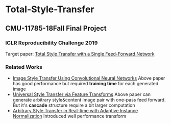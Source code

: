 # Total-Style-Transfer

## CMU-11785-18Fall Final Project
### ICLR Reproducibility Challenge 2019

Target paper: [Total Style Transfer with a Single Feed-Forward Network](https://openreview.net/forum?id=BJ4AFsRcFQ)


### Related Works
-   [Image Style Transfer Using Convolutional Neural Networks](https://www.cv-foundation.org/openaccess/content_cvpr_2016/papers/Gatys_Image_Style_Transfer_CVPR_2016_paper.pdf)
    Above paper has good performance but required **training time** for each generated image
-   [Universal Style Transfer via Feature Transforms](https://arxiv.org/pdf/1705.08086.pdf)
    Above paper can generate arbitrary style&content image pair with one-pass feed forward. But it's **cascade** structure require a bit larger computation
-   [Arbitrary Style Transfer in Real-time with Adaptive Instance Normalization](https://arxiv.org/pdf/1703.06868.pdf)
    Introduced well performance transform

